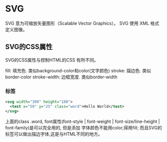 # SVG

SVG 意为可缩放矢量图形（Scalable Vector Graphics）。
SVG 使用 XML 格式定义图像。

## SVG的CSS属性
SVG的CSS属性与控制HTML的CSS 有所不同。

fill: 填充色. 类似background-color和color(文字颜色)
stroke: 描边色. 类似border-color
stroke-width: 边框宽度. 类似border-width

### <text>标签

```xml
<svg width="300" height="180">
  <text x="50" y="25" class="word">Hello World</text>
</svg>
```
上面的class .word, font属性(font-style | font-weight | font-size/line-height | font-family)是可以完全用的, 但是添加 字体颜色不能用color,得用fill; 而且SVG的<text>标签可以做出描边字体,这是与HTML不同的地方。
